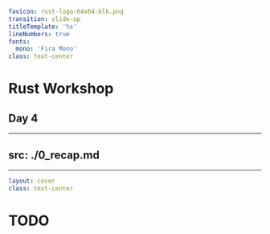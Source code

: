 ```yaml
favicon: rust-logo-64x64-blk.png
transition: slide-up
titleTemplate: '%s'
lineNumbers: true
fonts:
  mono: 'Fira Mono'
class: text-center
```

# Rust Workshop

## Day 4

---
src: ./0_recap.md
---

---

```yaml
layout: cover
class: text-center
```

# TODO

<Nr />
